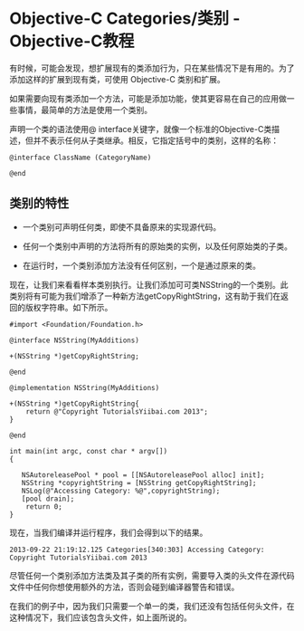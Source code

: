 # Objective-C Categories/类别 - Objective-C教程

有时候，可能会发现，想扩展现有的类添加行为，只在某些情况下是有用的。为了添加这样的扩展到现有类，可使用 Objective-C 类别和扩展。

如果需要向现有类添加一个方法，可能是添加功能，使其更容易在自己的应用做一些事情，最简单的方法是使用一个类别。

声明一个类的语法使用@ interface关键字，就像一个标准的Objective-C类描述，但并不表示任何从子类继承。相反，它指定括号中的类别，这样的名称：

```
@interface ClassName (CategoryName)

@end
```

## 类别的特性

*   一个类别可声明任何类，即使不具备原来的实现源代码。

*   任何一个类别中声明的方法将所有的原始类的实例，以及任何原始类的子类。

*   在运行时，一个类别添加方法没有任何区别，一个是通过原来的类。

现在，让我们来看看样本类别执行。让我们添加可可类NSString的一个类别。此类别将有可能为我们增添了一种新方法getCopyRightString，这有助于我们在返回的版权字符串。如下所示。

```
#import <Foundation/Foundation.h>

@interface NSString(MyAdditions)

+(NSString *)getCopyRightString;

@end

@implementation NSString(MyAdditions)

+(NSString *)getCopyRightString{
    return @"Copyright TutorialsYiibai.com 2013";
}

@end

int main(int argc, const char * argv[])
{

   NSAutoreleasePool * pool = [[NSAutoreleasePool alloc] init];
   NSString *copyrightString = [NSString getCopyRightString];
   NSLog(@"Accessing Category: %@",copyrightString);
   [pool drain];
    return 0;
}
```

现在，当我们编译并运行程序，我们会得到以下的结果。

```
2013-09-22 21:19:12.125 Categories[340:303] Accessing Category: Copyright TutorialsYiibai.com 2013

```

尽管任何一个类别添加方法类及其子类的所有实例，需要导入类的头文件在源代码文件中任何你想使用额外的方法，否则会碰到编译器警告和错误。

在我们的例子中，因为我们只需要一个单一的类，我们还没有包括任何头文件，在这种情况下，我们应该包含头文件，如上面所说的。

